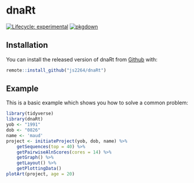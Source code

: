 # dnaRt

<!-- badges: start -->
[![Lifecycle: experimental](https://img.shields.io/badge/lifecycle-experimental-orange.svg)](https://www.tidyverse.org/lifecycle/#experimental)
[![pkgdown](https://github.com/js2264/dnaRt/workflows/pkgdown/badge.svg)](https://github.com/js2264/dnaRt/actions)
<!-- badges: end -->

## Installation

You can install the released version of dnaRt from [Github](https://github.com/js2264/dnaRt) with:

``` r
remote::install_github("js2264/dnaRt")
```

## Example

This is a basic example which shows you how to solve a common problem:

``` r
library(tidyverse)
library(dnaRt)
yob <- "1991"
dob <- "0826"
name <- 'maud'
project <- initiateProject(yob, dob, name) %>% 
    getSequences(top = 40) %>% 
    getPairwiseAlnScores(cores = 14) %>% 
    getGraph() %>% 
    getLayout() %>% 
    getPlottingData()
plotArt(project, age = 20)
```

